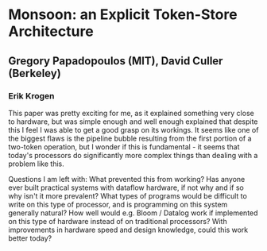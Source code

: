 # Monsoon: an Explicit Token-Store Architecture
## Gregory Papadopoulos (MIT), David Culler (Berkeley)

### Erik Krogen
This paper was pretty exciting for me, as it explained something very close to hardware, but was simple enough and well enough explained that despite this I feel I was able to get a good grasp on its workings. It seems like one of the biggest flaws is the pipeline bubble resulting from the first portion of a two-token operation, but I wonder if this is fundamental - it seems that today's processors do significantly more complex things than dealing with a problem like this. 

Questions I am left with: What prevented this from working? Has anyone ever built practical systems with dataflow hardware, if not why and if so why isn't it more prevalent? What types of programs would be difficult to write on this type of processor, and is programming on this system generally natural? How well would e.g. Bloom / Datalog work if implemented on this type of hardware instead of on traditional processors? With improvements in hardware speed and design knowledge, could this work better today?
